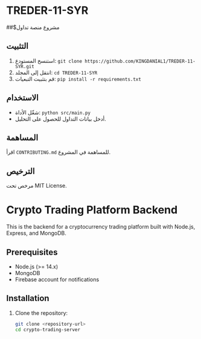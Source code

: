 # TREDER-11-SYR
##$مشروع منصة تداول 

## التثبيت
1. استنسخ المستودع: `git clone https://github.com/KINGDANIAL1/TREDER-11-SYR.git`
2. انتقل إلى المجلد: `cd TREDER-11-SYR`
3. قم بتثبيت التبعيات: `pip install -r requirements.txt`

## الاستخدام
- شغّل الأداة: `python src/main.py`
- أدخل بيانات التداول للحصول على التحليل.

## المساهمة
اقرأ `CONTRIBUTING.md` للمساهمة في المشروع.

## الترخيص
مرخص تحت MIT License.


# Crypto Trading Platform Backend

This is the backend for a cryptocurrency trading platform built with Node.js, Express, and MongoDB.

## Prerequisites
- Node.js (>= 14.x)
- MongoDB
- Firebase account for notifications

## Installation
1. Clone the repository:
   ```bash
   git clone <repository-url>
   cd crypto-trading-server
